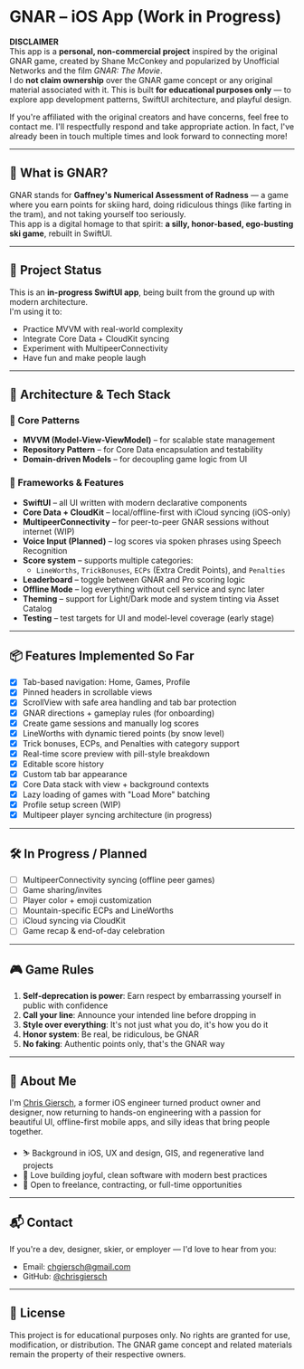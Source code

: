 # GNAR – iOS App (Work in Progress)

**DISCLAIMER**  
This app is a **personal, non-commercial project** inspired by the original GNAR game, created by Shane McConkey and popularized by Unofficial Networks and the film *GNAR: The Movie*.  
I do **not claim ownership** over the GNAR game concept or any original material associated with it. This is built **for educational purposes only** — to explore app development patterns, SwiftUI architecture, and playful design.

If you're affiliated with the original creators and have concerns, feel free to contact me. I'll respectfully respond and take appropriate action. In fact, I've already been in touch multiple times and look forward to connecting more! 

---

## 🎿 What is GNAR?

GNAR stands for **Gaffney's Numerical Assessment of Radness** — a game where you earn points for skiing hard, doing ridiculous things (like farting in the tram), and not taking yourself too seriously.  
This app is a digital homage to that spirit: **a silly, honor-based, ego-busting ski game**, rebuilt in SwiftUI.

---

## 🚧 Project Status

This is an **in-progress SwiftUI app**, being built from the ground up with modern architecture.  
I'm using it to:
- Practice MVVM with real-world complexity
- Integrate Core Data + CloudKit syncing
- Experiment with MultipeerConnectivity
- Have fun and make people laugh

---

## 🧱 Architecture & Tech Stack

### 🔧 Core Patterns
- **MVVM (Model-View-ViewModel)** – for scalable state management
- **Repository Pattern** – for Core Data encapsulation and testability
- **Domain-driven Models** – for decoupling game logic from UI

### 🧰 Frameworks & Features
- **SwiftUI** – all UI written with modern declarative components
- **Core Data + CloudKit** – local/offline-first with iCloud syncing (iOS-only)
- **MultipeerConnectivity** – for peer-to-peer GNAR sessions without internet (WIP)
- **Voice Input (Planned)** – log scores via spoken phrases using Speech Recognition
- **Score system** – supports multiple categories:
  - `LineWorths`, `TrickBonuses`, `ECPs` (Extra Credit Points), and `Penalties`
- **Leaderboard** – toggle between GNAR and Pro scoring logic
- **Offline Mode** – log everything without cell service and sync later
- **Theming** – support for Light/Dark mode and system tinting via Asset Catalog
- **Testing** – test targets for UI and model-level coverage (early stage)

---

## 📦 Features Implemented So Far

- [x] Tab-based navigation: Home, Games, Profile
- [x] Pinned headers in scrollable views
- [x] ScrollView with safe area handling and tab bar protection
- [x] GNAR directions + gameplay rules (for onboarding)
- [x] Create game sessions and manually log scores
- [x] LineWorths with dynamic tiered points (by snow level)
- [x] Trick bonuses, ECPs, and Penalties with category support
- [x] Real-time score preview with pill-style breakdown
- [x] Editable score history
- [x] Custom tab bar appearance
- [x] Core Data stack with view + background contexts
- [x] Lazy loading of games with "Load More" batching
- [x] Profile setup screen (WIP)
- [x] Multipeer player syncing architecture (in progress)

---

## 🛠 In Progress / Planned

- [ ] MultipeerConnectivity syncing (offline peer games)
- [ ] Game sharing/invites
- [ ] Player color + emoji customization
- [ ] Mountain-specific ECPs and LineWorths
- [ ] iCloud syncing via CloudKit
- [ ] Game recap & end-of-day celebration

---

## 🎮 Game Rules

1. **Self-deprecation is power**: Earn respect by embarrassing yourself in public with confidence
2. **Call your line**: Announce your intended line before dropping in
3. **Style over everything**: It's not just what you do, it's how you do it
4. **Honor system**: Be real, be ridiculous, be GNAR
5. **No faking**: Authentic points only, that's the GNAR way

---

## 💼 About Me

I'm [Chris Giersch](https://github.com/chrisgiersch), a former iOS engineer turned product owner and designer, now returning to hands-on engineering with a passion for beautiful UI, offline-first mobile apps, and silly ideas that bring people together.

- ⛷️ Background in iOS, UX and design, GIS, and regenerative land projects
- 🧠 Love building joyful, clean software with modern best practices
- 🤝 Open to freelance, contracting, or full-time opportunities

---

## 📬 Contact

If you're a dev, designer, skier, or employer — I'd love to hear from you:

- Email: chgiersch@gmail.com
- GitHub: [@chrisgiersch](https://github.com/chrisgiersch)  

---

## 🧾 License

This project is for educational purposes only. No rights are granted for use, 
modification, or distribution. The GNAR game concept and related materials 
remain the property of their respective owners.